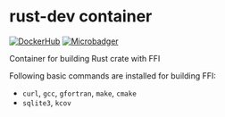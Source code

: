 rust-dev container
===================

[![DockerHub](https://img.shields.io/docker/automated/jrottenberg/ffmpeg.svg?maxAge=2592000?style=plastic)](https://hub.docker.com/r/termoshtt/rust-dev/)
[![Microbadger](https://images.microbadger.com/badges/image/termoshtt/rust-dev.svg)](https://microbadger.com/images/termoshtt/rust-dev)

Container for building Rust crate with FFI

Following basic commands are installed for building FFI:

- `curl`, `gcc`, `gfortran`, `make`, `cmake`
- `sqlite3`, `kcov`
